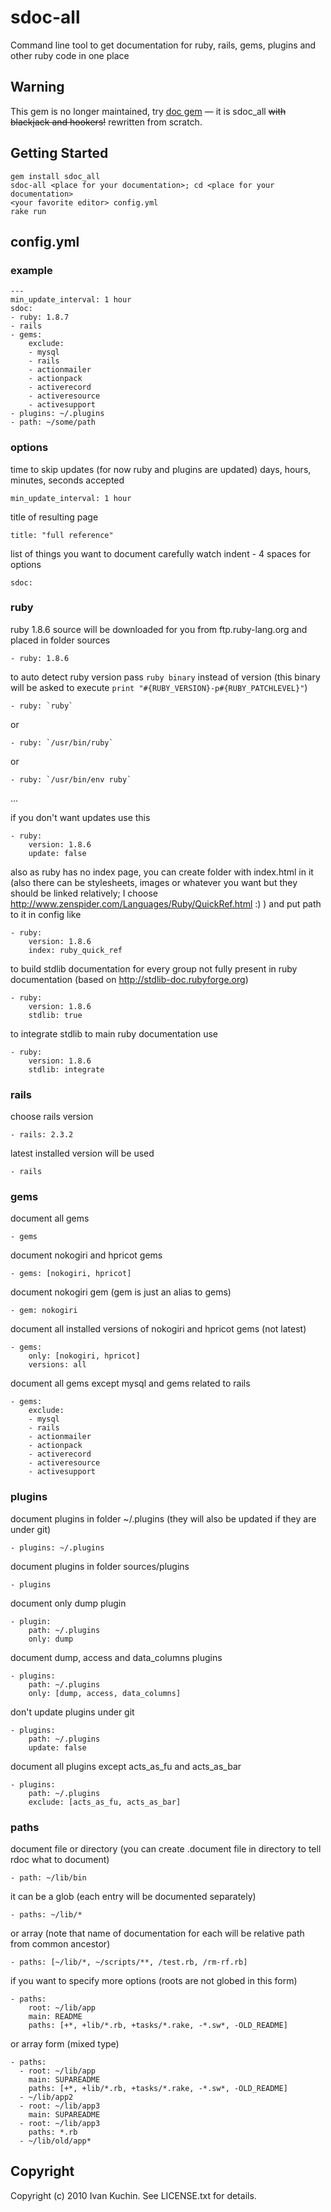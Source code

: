 # sdoc-all
Command line tool to get documentation for ruby, rails, gems, plugins and other ruby code in one place

## Warning
This gem is no longer maintained, try [doc gem](https://rubygems.org/gems/doc) — it is sdoc_all <del>with blackjack and hookers!</del> rewritten from scratch.

## Getting Started

    gem install sdoc_all
    sdoc-all <place for your documentation>; cd <place for your documentation>
    <your favorite editor> config.yml
    rake run

## config.yml

### example

    ---
    min_update_interval: 1 hour
    sdoc:
    - ruby: 1.8.7
    - rails
    - gems:
        exclude:
        - mysql
        - rails
        - actionmailer
        - actionpack
        - activerecord
        - activeresource
        - activesupport
    - plugins: ~/.plugins
    - path: ~/some/path

### options

time to skip updates (for now ruby and plugins are updated)
days, hours, minutes, seconds accepted

    min_update_interval: 1 hour

title of resulting page

    title: "full reference"

list of things you want to document
carefully watch indent - 4 spaces for options

    sdoc:

### ruby

ruby 1.8.6 source will be downloaded for you from ftp.ruby-lang.org and placed in folder sources

    - ruby: 1.8.6

to auto detect ruby version pass `ruby binary` instead of version (this binary will be asked to execute `print "#{RUBY_VERSION}-p#{RUBY_PATCHLEVEL}"`)

    - ruby: `ruby`
or

    - ruby: `/usr/bin/ruby`

or

    - ruby: `/usr/bin/env ruby`

…

if you don't want updates use this

    - ruby:
        version: 1.8.6
        update: false

also as ruby has no index page, you can create folder with index.html in it (also there can be stylesheets, images or whatever you want but they should be linked relatively; I choose http://www.zenspider.com/Languages/Ruby/QuickRef.html :) ) and put path to it in config like

    - ruby:
        version: 1.8.6
        index: ruby_quick_ref

to build stdlib documentation for every group not fully present in ruby documentation (based on http://stdlib-doc.rubyforge.org)

    - ruby:
        version: 1.8.6
        stdlib: true

to integrate stdlib to main ruby documentation use

    - ruby:
        version: 1.8.6
        stdlib: integrate

### rails

choose rails version

    - rails: 2.3.2

latest installed version will be used

    - rails

### gems

document all gems

    - gems

document nokogiri and hpricot gems

    - gems: [nokogiri, hpricot]

document nokogiri gem (gem is just an alias to gems)

    - gem: nokogiri

document all installed versions of nokogiri and hpricot gems (not latest)

    - gems:
        only: [nokogiri, hpricot]
        versions: all

document all gems except mysql and gems related to rails

    - gems:
        exclude:
        - mysql
        - rails
        - actionmailer
        - actionpack
        - activerecord
        - activeresource
        - activesupport

### plugins

document plugins in folder ~/.plugins (they will also be updated if they are under git)

    - plugins: ~/.plugins

document plugins in folder sources/plugins

    - plugins

document only dump plugin

    - plugin:
        path: ~/.plugins
        only: dump

document dump, access and data_columns plugins

    - plugins:
        path: ~/.plugins
        only: [dump, access, data_columns]

don't update plugins under git

    - plugins:
        path: ~/.plugins
        update: false

document all plugins except acts_as_fu and acts_as_bar

    - plugins:
        path: ~/.plugins
        exclude: [acts_as_fu, acts_as_bar]

### paths

document file or directory (you can create .document file in directory to tell rdoc what to document)

    - path: ~/lib/bin

it can be a glob (each entry will be documented separately)

    - paths: ~/lib/*

or array (note that name of documentation for each will be relative path from common ancestor)

    - paths: [~/lib/*, ~/scripts/**, /test.rb, /rm-rf.rb]

if you want to specify more options (roots are not globed in this form)

    - paths:
        root: ~/lib/app
        main: README
        paths: [+*, +lib/*.rb, +tasks/*.rake, -*.sw*, -OLD_README]

or array form (mixed type)

    - paths:
      - root: ~/lib/app
        main: SUPAREADME
        paths: [+*, +lib/*.rb, +tasks/*.rake, -*.sw*, -OLD_README]
      - ~/lib/app2
      - root: ~/lib/app3
        main: SUPAREADME
      - root: ~/lib/app3
        paths: *.rb
      - ~/lib/old/app*

## Copyright

Copyright (c) 2010 Ivan Kuchin. See LICENSE.txt for details.

